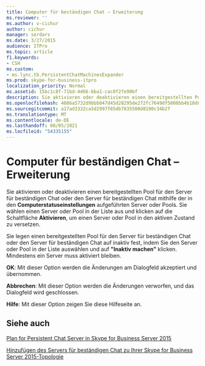 ```yaml
---
title: Computer für beständigen Chat – Erweiterung
ms.reviewer: ''
ms.author: v-cichur
author: cichur
manager: serdars
ms.date: 3/27/2015
audience: ITPro
ms.topic: article
f1.keywords:
- CSH
ms.custom:
- ms.lync.tb.PersistentChatMachinesExpander
ms.prod: skype-for-business-itpro
localization_priority: Normal
ms.assetid: 15bc1c8f-71bd-4d66-bba1-cac0f2fe90bf
description: Sie aktivieren oder deaktivieren einen bereitgestellten Pool für den Server für beständigen Chat oder den Server für beständigen Chat mithilfe der Server oder Pools, die in den Computerstatuseinstellungen aufgeführt sind. Sie wählen einen Server oder Pool in der Liste aus und klicken auf die Schaltfläche Aktivieren, um einen Server oder Pool in den aktiven Zustand zu versetzen.
ms.openlocfilehash: 4086a5732d9bbb047d45d28295de272fc7649df5808bb4b18d8db9392a934ae3
ms.sourcegitcommit: a17ad3332ca5d2997f85db7835500d8190c34b2f
ms.translationtype: MT
ms.contentlocale: de-DE
ms.lasthandoff: 08/05/2021
ms.locfileid: "54335155"
---
```

# <a name="persistent-chat-machines-expander"></a>Computer für beständigen Chat – Erweiterung
 
Sie aktivieren oder deaktivieren einen bereitgestellten Pool für den Server für beständigen Chat oder den Server für beständigen Chat mithilfe der in den **Computerstatuseinstellungen** aufgeführten Server oder Pools. Sie wählen einen Server oder Pool in der Liste aus und klicken auf die Schaltfläche **Aktivieren**, um einen Server oder Pool in den aktiven Zustand zu versetzen.
  
Sie legen einen bereitgestellten Pool für den Server für beständigen Chat oder den Server für beständigen Chat auf inaktiv fest, indem Sie den Server oder Pool in der Liste auswählen und auf **"Inaktiv machen"** klicken. Mindestens ein Server muss aktiviert bleiben.
  
 **OK**: Mit dieser Option werden die Änderungen am Dialogfeld akzeptiert und übernommen.
  
 **Abbrechen**: Mit dieser Option werden die Änderungen verworfen, und das Dialogfeld wird geschlossen.
  
 **Hilfe**: Mit dieser Option zeigen Sie diese Hilfeseite an.
  
## <a name="see-also"></a>Siehe auch

[Plan for Persistent Chat Server in Skype for Business Server 2015](../../plan-your-deployment/persistent-chat-server/persistent-chat-server.md)
  
[Hinzufügen des Servers für beständigen Chat zu Ihrer Skype for Business Server 2015-Topologie](../../deploy/deploy-persistent-chat-server/add-persistent-chat-server.md)

